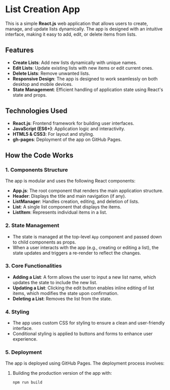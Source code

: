 # List Creation App

This is a simple **React.js** web application that allows users to create, manage, and update lists dynamically. The app is designed with an intuitive interface, making it easy to add, edit, or delete items from lists.

## Features

- **Create Lists**: Add new lists dynamically with unique names.
- **Edit Lists**: Update existing lists with new items or edit current ones.
- **Delete Lists**: Remove unwanted lists.
- **Responsive Design**: The app is designed to work seamlessly on both desktop and mobile devices.
- **State Management**: Efficient handling of application state using React's state and props.

## Technologies Used

- **React.js**: Frontend framework for building user interfaces.
- **JavaScript (ES6+)**: Application logic and interactivity.
- **HTML5 & CSS3**: For layout and styling.
- **gh-pages**: Deployment of the app on GitHub Pages.

## How the Code Works

### 1. Components Structure
The app is modular and uses the following React components:
- **App.js**: The root component that renders the main application structure.
- **Header**: Displays the title and main navigation (if any).
- **ListManager**: Handles creation, editing, and deletion of lists.
- **List**: A single list component that displays the items.
- **ListItem**: Represents individual items in a list.

### 2. State Management
- The state is managed at the top-level `App` component and passed down to child components as props.
- When a user interacts with the app (e.g., creating or editing a list), the state updates and triggers a re-render to reflect the changes.

### 3. Core Functionalities
- **Adding a List**: A form allows the user to input a new list name, which updates the state to include the new list.
- **Updating a List**: Clicking the edit button enables inline editing of list items, which modifies the state upon confirmation.
- **Deleting a List**: Removes the list from the state.

### 4. Styling
- The app uses custom CSS for styling to ensure a clean and user-friendly interface.
- Conditional styling is applied to buttons and forms to enhance user experience.

### 5. Deployment
The app is deployed using GitHub Pages. The deployment process involves:
1. Building the production version of the app with:
   ```bash
   npm run build
